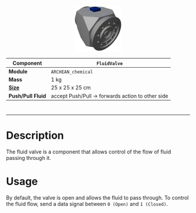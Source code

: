 <p align="center">
  <img src="FluidValve.png" />
</p>

|Component|`FluidValve`|
|---|---|
|**Module**|`ARCHEAN_chemical`|
|**Mass**|1 kg|
|[**Size**](# "Based on the component's occupancy in a fixed 25cm grid.")|25 x 25 x 25 cm|
|**Push/Pull Fluid**|accept Push/Pull -> forwards action to other side|
#
---

# Description
The fluid valve is a component that allows control of the flow of fluid passing through it.

# Usage
By default, the valve is open and allows the fluid to pass through. To control the fluid flow, send a data signal between `0 (Open)` and `1 (Closed)`.